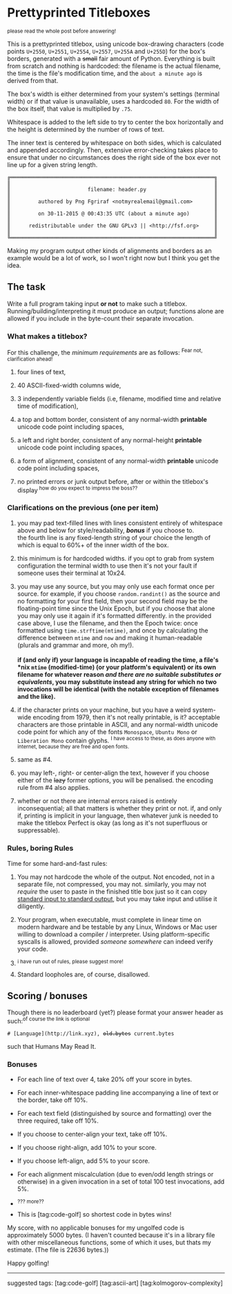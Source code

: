 # Prettyprinted Titleboxes

<sup>please read the whole post before answering!</sup>

This is a prettyprinted titlebox, using unicode box-drawing characters (code points `U+2550`, `U+2551`, `U+2554`, `U+2557`, `U+255A` and `U+255D`) for the box's borders, generated with a <s>small</s> fair amount of Python. Everything is built from scratch and nothing is hardcoded: the filename is the actual filename, the time is the file's modification time, and the `about a minute ago` is derived from that.

The box's width is either determined from your system's settings (terminal width) or if that value is unavailable, uses a hardcoded `80`. For the width of the box itself, that value is multiplied by `.75`.

Whitespace is added to the left side to try to center the box horizontally and the height is determined by the number of rows of text.

The inner text is centered by whitespace on both sides, which is calculated and appended accordingly. Then, extensive error-checking takes place to ensure that under no circumstances does the right side of the box ever not line up for a given string length.

<pre><code>╔══════════════════════════════════════════════════════════════════╗
║                                                                  ║
║                         filename: header.py                      ║
║                                                                  ║
║         authored by Png Fgriraf &lt;notmyrealemail@gmail.com&gt;       ║
║                                                                  ║
║         on 30-11-2015 @ 00:43:35 UTC (about a minute ago)        ║
║                                                                  ║
║      redistributable under the GNU GPLv3 || &lt;http://fsf.org&gt;     ║
║                                                                  ║
╚══════════════════════════════════════════════════════════════════╝
</code></pre>

<!-- Here's a pastebin, because SE thinks it's funny to remove `<`, `>`, and superfluous whitespace and make them unrecoverable. http://pastebin.com/wfnid60U -->

Making my program output other kinds of alignments and borders as an example would be a lot of work, so I won't right now but I think you get the idea.

## The task

Write a full program taking input **or not** to make such a titlebox.
Running/building/interpreting it must produce an output; functions alone are allowed if you include in the byte-count their separate invocation.

### What makes a titlebox?

For this challenge, the *minimum requirements* are as follows: <sup>Fear not, clarification ahead!</sup>

1. four lines of text,

2. 40 ASCII-fixed-width columns wide,

3. 3 independently variable fields (i.e, filename, modified time and relative time of modification),

4. a top and bottom border, consistent of any normal-width **printable** unicode code point including spaces,

5. a left and right border, consistent of any normal-height **printable** unicode code point including spaces,

6. a form of alignment, consistent of any normal-width **printable** unicode code point including spaces,

7. no printed errors or junk output before, after or within the titlebox's display<sup> how do you expect to impress the boss??</sup>

### Clarifications on the previous (one per item)

1. you may pad text-filled lines with lines consistent entirely of whitespace above and below for style/readability, ***bonus*** if you choose to.<br>the fourth line is any fixed-length string of your choice the length of which is equal to 60%+ of the inner width of the box.

2. this minimum is for hardcoded widths. if you opt to grab from system configuration the terminal width to use then it's not your fault if someone uses their terminal at 10x24.

3. you may use any source, but you may only use each format once per source. for example, if you choose `random.randint()` as the source and no formatting for your first field, then your second field may be the floating-point time since the Unix Epoch, but if you choose that alone you may only use it again if it's formatted differently. in the provided case above, I use the filename, and then the Epoch twice: once formatted using `time.strftime(mtime)`, and once by calculating the difference between `mtime` and `now` and making it human-readable (plurals and grammar and more, oh my!). <br><br>**if (and only if) your language is incapable of reading the time, a file's \*nix `mtime` (modified-time) (or your platform's equivalent) or its own filename for whatever reason *and there are no suitable substitutes or equivalents*, you may substitute instead any string for which no two invocations will be identical (with the notable exception of filenames and the like).**

4. if the character prints on your machine, but you have a weird system-wide encoding from 1979, then it's not really printable, is it? acceptable characters are those printable in ASCII, and any normal-width unicode code point for which any of the fonts `Monospace`, `Ubuntu Mono` or `Liberation Mono` contain glyphs. <sup>I have access to these, as does anyone with internet, because they are free and open fonts.</sup>

5. same as \#4.

6. you may left-, right- or center-align the text, however if you choose either of the <s>lazy</s> former options, you will be penalised. the encoding rule from \#4 also applies.

7. whether or not there are internal errors raised is entirely inconsequential; all that matters is whether they print or not. if, and only if, printing is implicit in your language, then whatever junk is needed to make the titlebox Perfect is okay (as long as it's not superfluous or suppressable).

### Rules, boring Rules

Time for some hard-and-fast rules:

1. You may not hardcode the whole of the output. Not encoded, not in a separate file, not compressed, you may not. similarly, you may not *require* the user to paste in the finished title box just so it can copy <a href="https://en.wikipedia.org/wiki/Cat_(Unix)">standard input to standard output</a>, but you may take input and utilise it diligently.

2. Your program, when executable, must complete in linear time on modern hardware and be testable by any Linux, Windows or Mac user willing to download a compiler / interpreter. Using platform-specific syscalls is allowed, provided *someone somewhere* can indeed verify your code.

3. <sup>i have run out of rules, please suggest more!</sup>

4. Standard loopholes are, of course, disallowed.

## Scoring / bonuses

Though there is no leaderboard (yet?) please format your answer header as such:<sup>of course the link is optional</sup>

<pre><code># [Language](http://link.xyz), <s>old.bytes</s> current.bytes
</code></pre>

such that Humans May Read It.

### Bonuses

* For each line of text over 4, take 20% off your score in bytes.

* For each inner-whitespace padding line accompanying a line of text or the border, take off 10%.

* For each text field (distinguished by source and formatting) over the three required, take off 10%.

* If you choose to center-align your text, take off 10%.

* If you choose right-align, add 10% to your score.

* If you choose left-align, add 5% to your score.

* For each alignment miscalculation (due to even/odd length strings or otherwise) in a given invocation in a set of total 100 test invocations, add 5%.

* <sup>??? more??</sup>

* This is [tag:code-golf] so shortest code in bytes wins!

My score, with no applicable bonuses for my ungolfed code is approximately 5000 bytes. (I haven't counted because it's in a library file with other miscellaneous functions, some of which it uses, but thats my estimate. (The file is 22636 bytes.))

Happy golfing!

----
suggested tags: [tag:code-golf] [tag:ascii-art] [tag:kolmogorov-complexity]
